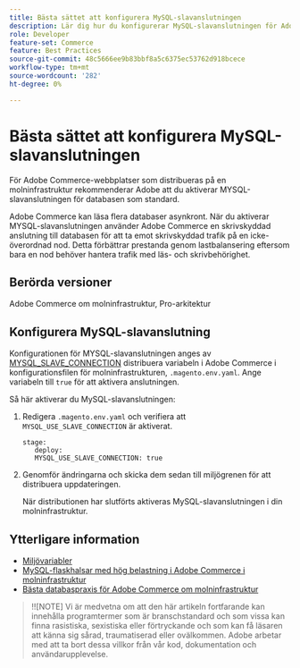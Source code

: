 ```yaml
---
title: Bästa sättet att konfigurera MySQL-slavanslutningen
description: Lär dig hur du konfigurerar MySQL-slavanslutningen för Adobe Commerce-webbplatser som distribueras i molninfrastrukturen.
role: Developer
feature-set: Commerce
feature: Best Practices
source-git-commit: 48c5666ee9b83bbf8a5c6375ec53762d918bcece
workflow-type: tm+mt
source-wordcount: '282'
ht-degree: 0%

---
```



# Bästa sättet att konfigurera MySQL-slavanslutningen

För Adobe Commerce-webbplatser som distribueras på en molninfrastruktur rekommenderar Adobe att du aktiverar MYSQL-slavanslutningen för databasen som standard.

Adobe Commerce kan läsa flera databaser asynkront.  När du aktiverar MYSQL-slavanslutningen använder Adobe Commerce en skrivskyddad anslutning till databasen för att ta emot skrivskyddad trafik på en icke-överordnad nod. Detta förbättrar prestanda genom lastbalansering eftersom bara en nod behöver hantera trafik med läs- och skrivbehörighet.

## Berörda versioner

Adobe Commerce om molninfrastruktur, Pro-arkitektur

## Konfigurera MySQL-slavanslutning

Konfigurationen för MYSQL-slavanslutningen anges av [MYSQL_SLAVE_CONNECTION](https://devdocs.magento.com/cloud/env/variables-deploy.html#mysql_use_slave_connection) distribuera variabeln i Adobe Commerce i konfigurationsfilen för molninfrastrukturen, `.magento.env.yaml`. Ange variabeln till `true` för att aktivera anslutningen.

Så här aktiverar du MySQL-slavanslutningen:

1. Redigera `.magento.env.yaml` och verifiera att `MYSQL_USE_SLAVE_CONNECTION` är aktiverat.

   ```
   stage:
      deploy:
      MYSQL_USE_SLAVE_CONNECTION: true
   ```

1. Genomför ändringarna och skicka dem sedan till miljögrenen för att distribuera uppdateringen.

   När distributionen har slutförts aktiveras MySQL-slavanslutningen i din molninfrastruktur.

## Ytterligare information

- [Miljövariabler](https://devdocs.magento.com/cloud/env/variables-intro.html)
- [MySQL-flaskhalsar med hög belastning i Adobe Commerce i molninfrastruktur](https://experienceleague.adobe.com/docs/commerce-knowledge-base/kb/troubleshooting/database/mysql-high-load-bottleneck-in-magento-commerce-cloud.html?lang=en)
- [Bästa databaspraxis för Adobe Commerce om molninfrastruktur](database-on-cloud.md)

>!![NOTE]
Vi är medvetna om att den här artikeln fortfarande kan innehålla programtermer som är branschstandard och som vissa kan finna rasistiska, sexistiska eller förtryckande och som kan få läsaren att känna sig sårad, traumatiserad eller ovälkommen. Adobe arbetar med att ta bort dessa villkor från vår kod, dokumentation och användarupplevelse.
